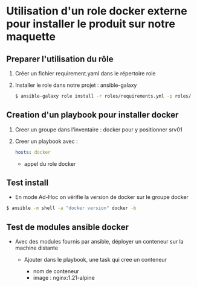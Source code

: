 # Utilisation d'un role docker externe pour installer le produit sur notre maquette

## Preparer l'utilisation du rôle

1. Créer un fichier requirement.yaml dans le répertoire role
2. Installer le role dans notre projet : ansible-galaxy

   ```bash
   $ ansible-galaxy role install -r roles/requirements.yml -p roles/
   ```

## Creation d'un playbook pour installer docker

1. Creer un groupe dans l'inventaire : docker pour y positionner srv01

2. Creer un playbook avec :

    ```yaml
    hosts: docker
    ```

    - appel du role docker

## Test install 

- En mode Ad-Hoc on vérifie la version de docker sur le groupe docker 

```bash
$ ansible -m shell -a "docker version" docker -b
```


## Test de modules ansible docker 

- Avec des modules fournis par ansible, déployer un conteneur sur la machine distante
  - Ajouter dans le playbook, une task qui cree un conteneur

     - nom de conteneur
     - image : nginx:1.21-alpine